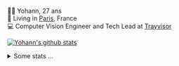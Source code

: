 <p>
  👨🏻 <bold>Yohann</bold>, 27 ans<br/>
  💼 Living in <a href="https://www.google.com/maps?q=paris">Paris</a>, France<br/>
  💻 Computer Vision Engineer and Tech Lead at <a href="https://trayvisor.com/">Trayvisor</a><br/>
</p>

<a href="https://github.com/anuraghazra/github-readme-stats"><img align="center" src="https://github-readme-stats-go94hl40s-yohann84l.vercel.app//api?username=yohann84L&show_icons=true&include_all_commits=true" alt="Yohann's github stats" /> </a>


<details>
  <summary>Some stats ...</summary><br/>
  

<!--START_SECTION:waka-->
![Code Time](http://img.shields.io/badge/Code%20Time-1%2C127%20hrs%2043%20mins-blue)

![Profile Views](http://img.shields.io/badge/Profile%20Views-0-blue)

**🐱 My GitHub Data** 

> 📦 440.8 kB Used in GitHub's Storage 
 > 
> 🚫 Not Opted to Hire
 > 
> 📜 26 Public Repositories 
 > 
> 🔑 21 Private Repositories 
 > 
**I'm an Early 🐤** 

```text
🌞 Morning                15027 commits       ████████░░░░░░░░░░░░░░░░░   31.11 % 
🌆 Daytime                27348 commits       ██████████████░░░░░░░░░░░   56.62 % 
🌃 Evening                5779 commits        ███░░░░░░░░░░░░░░░░░░░░░░   11.96 % 
🌙 Night                  148 commits         ░░░░░░░░░░░░░░░░░░░░░░░░░   00.31 % 
```
📅 **I'm Most Productive on Wednesday** 

```text
Monday                   8901 commits        █████░░░░░░░░░░░░░░░░░░░░   18.43 % 
Tuesday                  8951 commits        █████░░░░░░░░░░░░░░░░░░░░   18.53 % 
Wednesday                10770 commits       ██████░░░░░░░░░░░░░░░░░░░   22.30 % 
Thursday                 9858 commits        █████░░░░░░░░░░░░░░░░░░░░   20.41 % 
Friday                   9019 commits        █████░░░░░░░░░░░░░░░░░░░░   18.67 % 
Saturday                 282 commits         ░░░░░░░░░░░░░░░░░░░░░░░░░   00.58 % 
Sunday                   521 commits         ░░░░░░░░░░░░░░░░░░░░░░░░░   01.08 % 
```


📊 **This Week I Spent My Time On** 

```text
🕑︎ Time Zone: Europe/Paris

💬 Programming Languages: 
No Activity Tracked This Week

🔥 Editors: 
No Activity Tracked This Week

💻 Operating System: 
No Activity Tracked This Week
```

**I Mostly Code in Python** 

```text
Python                   25 repos            ██████████████░░░░░░░░░░░   54.35 % 
Jupyter Notebook         4 repos             ██░░░░░░░░░░░░░░░░░░░░░░░   08.70 % 
JavaScript               3 repos             ██░░░░░░░░░░░░░░░░░░░░░░░   06.52 % 
HTML                     2 repos             █░░░░░░░░░░░░░░░░░░░░░░░░   04.35 % 
Shell                    1 repo              █░░░░░░░░░░░░░░░░░░░░░░░░   02.17 % 
```




 Last Updated on 12/06/2024 00:31:18 UTC
<!--END_SECTION:waka-->
